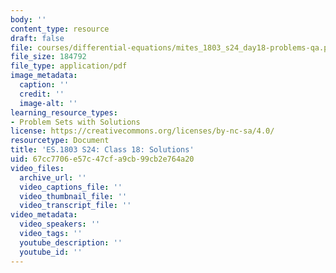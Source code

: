 ```yaml
---
body: ''
content_type: resource
draft: false
file: courses/differential-equations/mites_1803_s24_day18-problems-qa.pdf
file_size: 184792
file_type: application/pdf
image_metadata:
  caption: ''
  credit: ''
  image-alt: ''
learning_resource_types:
- Problem Sets with Solutions
license: https://creativecommons.org/licenses/by-nc-sa/4.0/
resourcetype: Document
title: 'ES.1803 S24: Class 18: Solutions'
uid: 67cc7706-e57c-47cf-a9cb-99cb2e764a20
video_files:
  archive_url: ''
  video_captions_file: ''
  video_thumbnail_file: ''
  video_transcript_file: ''
video_metadata:
  video_speakers: ''
  video_tags: ''
  youtube_description: ''
  youtube_id: ''
---
```

